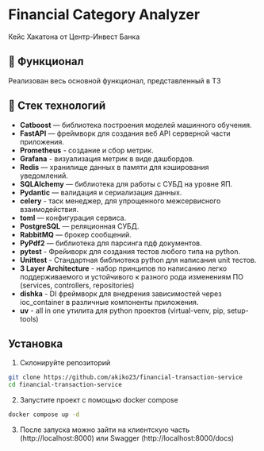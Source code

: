 # Financial Category Analyzer
Кейс Хакатона от Центр-Инвест Банка

## 📜 Функционал
Реализован весь основной функционал, представленный в ТЗ

## 🔧 Стек технологий

- **Catboost** — библиотека построения моделей машинного обучения.
- **FastAPI** — фреймворк для создания веб API серверной части приложения.
- **Prometheus** - создание и сбор метрик.
- **Grafana** - визуализация метрик в виде дашбордов.
- **Redis** — хранилище данных в памяти для кэширования уведомлений.
- **SQLAlchemy** — библиотека для работы с СУБД на уровне ЯП.
- **Pydantic** — валидация и сериализация данных.
- **celery** - таск менеджер, для упрощенного межсервисного взаимодействия.
- **toml** — конфигурация сервиса.
- **PostgreSQL** — реляционная СУБД.
- **RabbitMQ** — брокер сообщений.
- **PyPdf2** — библиотека для парсинга пдф документов.
- **pytest** - Фрейиворк для создания тестов любого типа на python.
- **Unittest** - Стандартная библиотека python для написания unit тестов.
- **3 Layer Architecture** - набор принципов по написанию легко поддерживаемого и устойчивого к разного рода изменениям ПО (services, controllers, repositories)
- **dishka** - DI фреймворк для внедрения зависимостей через ioc_container в различные компоненты приложения.
- **uv** - all in one утилита для python проектов (virtual-venv, pip, setup-tools)

## Установка

1. Склонируйте репозиторий
```bash
git clone https://github.com/akiko23/financial-transaction-service
cd financial-transaction-service
```

2. Запустите проект с помощью docker compose
```bash
docker compose up -d
```

3. После запуска можно зайти на клиентскую часть (http://localhost:8000) 
   или Swagger (http://localhost:8000/docs)
